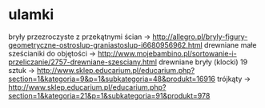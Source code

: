 # ulamki
bryły przezroczyste z przekątnymi ścian -> http://allegro.pl/bryly-figury-geometryczne-ostroslup-graniastoslup-i6680956962.html
drewniane małe sześcianiki do objętości -> http://www.mojebambino.pl/sortowanie-i-przeliczanie/2757-drewniane-szesciany.html
drewniane bryły (klocki) 19 sztuk -> http://www.sklep.educarium.pl/educarium.php?section=1&kategoria=9&p=1&subkategoria=48&produkt=16916
trójkąty -> http://www.sklep.educarium.pl/educarium.php?section=1&kategoria=21&p=1&subkategoria=91&produkt=978
